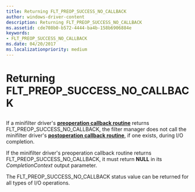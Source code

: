 ```yaml
---
title: Returning FLT_PREOP_SUCCESS_NO_CALLBACK
author: windows-driver-content
description: Returning FLT_PREOP_SUCCESS_NO_CALLBACK
ms.assetid: cde708b0-b572-4444-ba4b-158b6906884e
keywords:
- FLT_PREOP_SUCCESS_NO_CALLBACK
ms.date: 04/20/2017
ms.localizationpriority: medium
---
```


# Returning FLT\_PREOP\_SUCCESS\_NO\_CALLBACK


## <span id="ddk_returning_flt_preop_success_no_callback_if"></span><span id="DDK_RETURNING_FLT_PREOP_SUCCESS_NO_CALLBACK_IF"></span>


If a minifilter driver's [**preoperation callback routine**](https://msdn.microsoft.com/library/windows/hardware/ff551109) returns FLT\_PREOP\_SUCCESS\_NO\_CALLBACK, the filter manager does not call the minifilter driver's [**postoperation callback routine**](https://msdn.microsoft.com/library/windows/hardware/ff551107), if one exists, during I/O completion.

If the minifilter driver's preoperation callback routine returns FLT\_PREOP\_SUCCESS\_NO\_CALLBACK, it must return **NULL** in its *CompletionContext* output parameter.

The FLT\_PREOP\_SUCCESS\_NO\_CALLBACK status value can be returned for all types of I/O operations.

 

 




